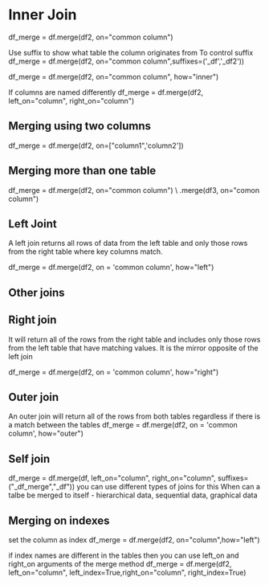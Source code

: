 # Inner Join

df_merge = df.merge(df2, on="common column")

Use suffix to show what table the column originates from
To control suffix
df_merge = df.merge(df2, on="common column",suffixes=('_df','_df2'))

df_merge = df.merge(df2, on="common column", how="inner")

If columns are named differently
df_merge = df.merge(df2, left_on="column", right_on="column")


## Merging using two columns

df_merge = df.merge(df2, on=["column1",'column2'])


## Merging more than one table

df_merge = df.merge(df2, on="common column") \ .merge(df3, on="comon column")

## Left Joint

A left join returns all rows of data from the left table and only those rows from the right table where key columns match.

df_merge = df.merge(df2, on = 'common column', how="left")

## Other joins

## Right join 
 It will return all of the rows from the right table and includes only those rows from the left table that have matching values. It is the mirror opposite of the left join

 df_merge = df.merge(df2, on = 'common column', how="right")


## Outer join
 An outer join will return all of the rows from both tables regardless if there is a match between the tables
 df_merge = df.merge(df2, on = 'common column', how="outer")


## Self join
df_merge = df.merge(df, left_on="column", right_on="column", suffixes=("_df_merge","_df"))
you can use different types of joins for this
When can a talbe be merged to itself - hierarchical data, sequential data, graphical data

## Merging on indexes

set the column as index
df_merge = df.merge(df2, on="column",how="left")

if index names are different in the tables then you can use left_on and right_on arguments of the merge method
df_merge = df.merge(df2, left_on="column", left_index=True,right_on="column", right_index=True)
